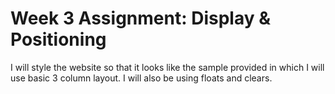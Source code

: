 # Week 3 Assignment: Display & Positioning
I will style the website so that it looks like the sample provided in which I will use basic 3 column layout. I will also be using floats and clears.